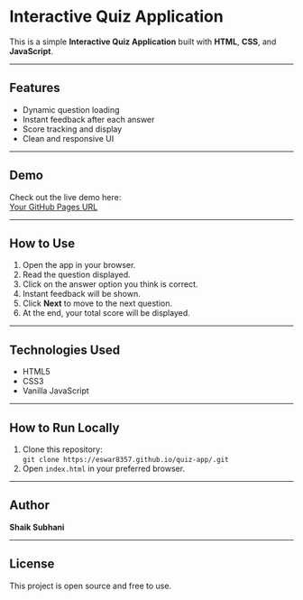 # Interactive Quiz Application

This is a simple **Interactive Quiz Application** built with **HTML**, **CSS**, and **JavaScript**.

---

## Features

- Dynamic question loading
- Instant feedback after each answer
- Score tracking and display
- Clean and responsive UI

---

## Demo

Check out the live demo here:  
[Your GitHub Pages URL](https://eswar8357.github.io/quiz-app/)

---

## How to Use

1. Open the app in your browser.
2. Read the question displayed.
3. Click on the answer option you think is correct.
4. Instant feedback will be shown.
5. Click **Next** to move to the next question.
6. At the end, your total score will be displayed.

---

## Technologies Used

- HTML5
- CSS3
- Vanilla JavaScript

---

## How to Run Locally

1. Clone this repository:  
   `git clone https://eswar8357.github.io/quiz-app/.git`
2. Open `index.html` in your preferred browser.

---

## Author

**Shaik Subhani**

---

## License

This project is open source and free to use.
